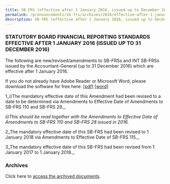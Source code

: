 ```yaml
---
title: SB FRS (effective after 1 January 2016, issued up to December 2016)
permalink: /pronouncements/sb-frs/archives/2016/effective-after-1-january-2016-issued-up-to-december-2016/
description: SB FRS (effective after 1 January 2016, issued up to December 2016)
---
```

### STATUTORY BOARD FINANCIAL REPORTING STANDARDS EFFECTIVE AFTER 1 JANUARY 2016 (ISSUED UP TO 31 DECEMBER 2016)

  

The following are new/revised/amendments to SB-FRSs and INT SB-FRSs issued by the Accountant-General (up to 31 December 2016) which are effective after 1 January 2016.

If you do not already have Adobe Reader or Microsoft Word, please download the software for free here: [\[pdf\]](http://www.adobe.com/products/acrobat/readstep2.html) [\[word\]](http://www.microsoft.com/downloads/details.aspx?FamilyID=95e24c87-8732-48d5-8689-ab826e7b8fdf&DisplayLang=en)

1_i)The mandatory effective date of this Amendment had been revised to a date to be determined via Amendments to Effective Date of Amendments to SB-FRS 110 and SB-FRS 28._

_ii)This should be read together with the Amendments to Effective Date of Amendments to SB-FRS 110 and SB-FRS 28 issued in 2016._

2_The mandatory effective date of this SB-FRS had been revised to 1 January 2018 via Amendments to Effective Date of SB-FRS 115._

3_The mandatory effective date of this SB-FRS had been revised from 1 January 2017 to 1 January 2018._

### Archives 

Click here to [access the archived documents](/pronouncements/sb-frs/archives/).